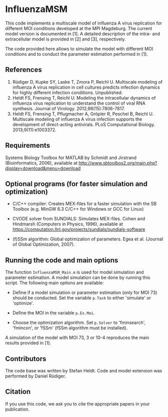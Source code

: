 # InfluenzaMSM
This code implements a multiscale model of influenza A virus replication for different MOI conditions developed at the MPI Magdeburg. The current model version is documented in [1]. A detailed description of the intra- and extracellular model is provided in [2] and [3], respectively.

The code provided here allows to simulate the model with different MOI conditions and to conduct the parameter estimation performed in [1]. 

## References
1. Rüdiger D, Kupke SY, Laske T, Zmora P, Reichl U. Multiscale modeling of influenza A virus replication in cell cultures predicts infection dynamics for highly different infection conditions. Unpublished.
2. Heldt FS, Frensing T, Reichl U. Modeling the intracellular dynamics of influenza virus replication to understand the control of viral RNA synthesis. Journal of Virology. 2012;86(15):7806-7817.
3. Heldt FS, Frensing T, Pflugmacher A, Gröpler R, Peschel B, Reichl U. Multiscale modeling of influenza A virus infection supports the development of direct-acting antivirals. PLoS Computational Biology. 2013;9(11):e1003372.

## Requirements
Systems Biology Toolbox for MATLAB by Schmidt and Jirstrand (Bioinformatics, 2006), available at http://www.sbtoolbox2.org/main.php?display=download&menu=download

## Optional programs (for faster simulation and optimization)
- C/C++ compiler: Creates MEX-files for a faster simulation with the SB Toolbox (e.g. MinGW 6.3 C/C++ for Windows or GCC for Linux)

- CVODE solver from SUNDIALS: Simulates MEX-files. Cohen and Hindmarsh (Computers in Physics, 1996), available at https://computation.llnl.gov/projects/sundials/sundials-software

- (f)SSm algorithm: Global optimization of parameters. Egea et al. (Journal of Global Optimization, 2007).

## Running the code and main options
The function `InfluenzaMSM_Main.m` is used for model simulation and parameter estimation. A model simulation can be done by running this script. The following main options are available:
-	Define if a model simulation or parameter estimation (only for MOI 73) should be conducted. Set the variable `p.Task` to either 'simulate' or 'optimize'. 

-	Define the MOI in the variable `p.Ex.Moi`.

-	Choose the optimization algorithm. Set `p.Solver` to 'fminsearch', 'fmincon', or 'fSSm' (fSSm algorithm must be installed).

A simulation of the model with MOI 73, 3 or 10-4 reproduces the main results provided in [1].

## Contributors
The code base was written by Stefan Heldt. Code and model extension was performed by Daniel Rüdiger. 

## Citation
If you use this code, we ask you to cite the appropriate papers in your publication.

